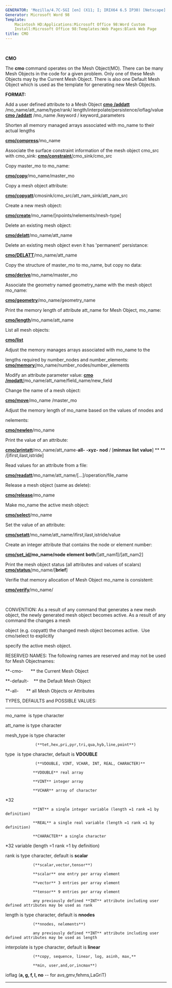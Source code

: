 ```yaml
---
GENERATOR: 'Mozilla/4.7C-SGI [en] (X11; I; IRIX64 6.5 IP30) [Netscape]'
Generator: Microsoft Word 98
Template: 
    Macintosh HD:Applications:Microsoft Office 98:Word Custom
    Install:Microsoft Office 98:Templates:Web Pages:Blank Web Page
title: CMO
---
```


 

 **CMO**

  The **cmo** command operates on the Mesh Object(MO). There can be
  many Mesh Objects in the code for a given problem. Only one of these
  Mesh Objects may by the Current Mesh Object. There is also one
  Default Mesh Object which is used as the template for generating new
  Mesh Objects.

 **FORMAT:**

Add a user defined attribute to a Mesh Object
[**cmo** **/addatt**](cmo_addatt.md) /mo\_name/att\_name/type/rank/
length/interpolate/persistence/ioflag/value
[**cmo** **/addatt**](cmo_addatt.md) /mo\_name /keyword /
keyword\_parameters

Shorten all memory managed arrays associated with mo\_name to their
actual lengths

**[cmo/compress](cmo_compress.md)**/mo\_name

Associate the surface constraint information of the mesh object cmo\_src
with cmo\_sink:
[**cmo/constraint**/](cmo_constraint.md)cmo\_sink/cmo\_src

Copy master\_mo to mo\_name:

**[cmo/copy](cmo_copy.md)**/mo\_name/master\_mo

Copy a mesh object attribute:

**[cmo/copyatt](cmo_copyatt.md)**/cmosink/cmo\_src/att\_nam\_sink/att\_nam\_src

Create a new mesh object:

**[cmo/create](cmo_create.md)**/mo\_name/[npoints/nelements/mesh-type]

Delete an existing mesh object:

**[cmo/delatt](cmo_delatt.md)**/mo\_name/att\_name

Delete an existing mesh object even it has 'permanent' persistance:

**[cmo/DELATT](cmo_delatt.md)**/mo\_name/att\_name

Copy the structure of master\_mo to mo\_name, but copy no data:

**[cmo/derive](cmo_derive.md)**/mo\_name/master\_mo

Associate the geometry named geometry\_name with the mesh object
mo\_name:

**[cmo/geometry](cmo_geom.md)**/mo\_name/geometry\_name

Print the memory length of attribute att\_name for Mesh Object,
mo\_name:

**[cmo/length](cmo_length.md)**/mo\_name/att\_name

List all mesh objects:

**[cmo/list](cmo_list.md)**

Adjust the memory manages arrays associated with mo\_name to the

lengths required by number\_nodes and number\_elements:
[**cmo/memory**/](cmo_memory.md)mo\_name/number\_nodes/number\_elements

Modify an attribute parameter value:
[**cmo** **/modatt**/](cmo_modatt.md)mo\_name/att\_name/field\_name/new\_field

Change the name of a mesh object:

**[cmo/move](cmo_move.md)**/mo\_name /master\_mo 

Adjust the memory length of mo\_name based on the values of nnodes and

nelements:

**[cmo/newlen](cmo_newlen.md)**/mo\_name

Print the value of an attribute:

**[cmo/printatt](cmo_printatt.md)**/mo\_name/att\_name-**all-** **-xyz-** **nod**
/ [**minmax** **list** **value**] ** ** /[ifirst,ilast,istride]

Read values for an attribute from a file:

**[cmo/readatt](cmo_readatt.md)**/mo\_name/att\_name/[...]/operation/file\_name

Release a mesh object (same as delete):

**[cmo/release](cmo_release.md)**/mo\_name

Make mo\_name the active mesh object:

**[cmo/select](cmo_select.md)**/mo\_name

Set the value of an attribute:

**[cmo/setatt](cmo_setatt.md)**/mo\_name/att\_name/ifirst,ilast,istride/value

Create an integer attribute that contains the node or element number:

**[cmo/set\_id/](cmo_setid.md)**mo\_name**/node** **element**
**both**/[att\_nam1]/[att\_nam2]

Print the mesh object status (all attributes and values of scalars)
[**cmo/status**/](cmo_status.md)mo\_name/[**brief**]

Verifie that memory allocation of Mesh Object mo\_name is consistent:

**[cmo/verify](cmo_verify.md)**/mo\_name/

 

CONVENTION: As a result of any command that generates a new mesh object,
the newly generated mesh object becomes active. As a result of any
command the changes a mesh

object (e.g. copyatt) the changed mesh object becomes active.  Use
cmo/select to explicitly

specify the active mesh object.

RESERVED NAMES: The following names are reserved and may not be used for
Mesh Objectnames:

**-cmo-      ** the Current Mesh Object

**-default-    ** the Default Mesh Object

**-all-      ** all Mesh Objects or Attributes

TYPES, DEFAULTS and POSSIBLE VALUES:

  ------------- ---------------------------------------------------------------------------------------------------
  mo\_name      is type character

  att\_name     is type character

  mesh\_type    is type character

                 (**tet,hex,pri,pyr,tri,qua,hyb,line,point**)

  type           is type character, default is **VDOUBLE**

                 (**VDOUBLE, VINT, VCHAR, INT, REAL, CHARACTER)**

                **VDOUBLE** real array

                **VINT** integer array

                **VCHAR** array of character
*32

                **INT** a single integer variable (length =1 rank =1 by definition)

                **REAL** a single real variable (length =1 rank =1 by definition)

                **CHARACTER** a single character
*32 variable (length =1 rank =1 by definition)

  rank          is type character, default is **scalar**

                (**scalar,vector,tensor**)

                **scalar** one entry per array element

                **vector** 3 entries per array element

                **tensor** 9 entries per array element

                any previously defined **INT** attribute including user defined attributes may be used as rank

  length        is type character, default is **nnodes**

                (**nnodes, nelements**)

                any previously defined **INT** attribute including user defined attributes may be used as length 

  interpolate   is type character, default is **linear**

                (**copy, sequence, linear, log, asinh, max,**

                **min, user,and,or,incmax**)

  ioflag        (**a, g, f, l, no** -- for avs,gmv,fehms,LaGriT)
  ------------- ---------------------------------------------------------------------------------------------------
